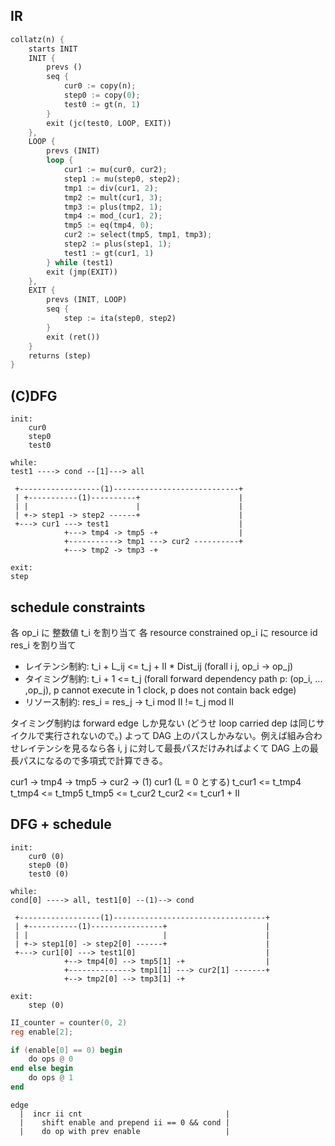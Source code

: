 ## IR

```rust
collatz(n) {
    starts INIT
    INIT {
        prevs ()
        seq {
            cur0 := copy(n);
            step0 := copy(0);
            test0 := gt(n, 1)
        }
        exit (jc(test0, LOOP, EXIT))
    },
    LOOP {
        prevs (INIT)
        loop {
            cur1 := mu(cur0, cur2);
            step1 := mu(step0, step2);
            tmp1 := div(cur1, 2);
            tmp2 := mult(cur1, 3);
            tmp3 := plus(tmp2, 1);
            tmp4 := mod_(cur1, 2);
            tmp5 := eq(tmp4, 0);
            cur2 := select(tmp5, tmp1, tmp3);
            step2 := plus(step1, 1);
            test1 := gt(cur1, 1)
        } while (test1)
        exit (jmp(EXIT))
    },
    EXIT {
        prevs (INIT, LOOP)
        seq {
            step := ita(step0, step2)
        }
        exit (ret())
    }
    returns (step)
}
```

## (C)DFG
```
init:
    cur0
    step0
    test0

while:
test1 ----> cond --[1]---> all

 +------------------(1)----------------------------+
 | +-----------(1)----------+                      |
 | |                        |                      |
 | +-> step1 -> step2 ------+                      |
 +---> cur1 ---> test1                             |
            +---> tmp4 -> tmp5 -+                  |
            +-----------> tmp1 ---> cur2 ----------+
            +---> tmp2 -> tmp3 -+

exit:
step
```

## schedule constraints

各 op_i に 整数値 t_i を割り当て
各 resource constrained op_i に resource id res_i を割り当て

- レイテンシ制約: t_i + L_ij <= t_j + II * Dist_ij  (forall i j, op_i -> op_j)
- タイミング制約: t_i + 1 <= t_j (forall forward dependency path p: (op_i, ... ,op_j), p cannot execute in 1 clock, p does not contain back edge)
- リソース制約: res_i = res_j -> t_i mod II != t_j mod II

 タイミング制約は forward edge しか見ない (どうせ loop carried dep は同じサイクルで実行されないので。) よって DAG 上のパスしかみない。例えば組み合わせレイテンシを見るなら各 i, j に対して最長パスだけみればよくて DAG 上の最長パスになるので多項式で計算できる。

cur1 -> tmp4 -> tmp5 -> cur2 -> (1) cur1
(L = 0 とする)
t_cur1 <= t_tmp4
t_tmp4 <= t_tmp5
t_tmp5 <= t_cur2
t_cur2 <= t_cur1 + II

## DFG + schedule

```
init:
    cur0 (0)
    step0 (0)
    test0 (0)

while:
cond[0] ----> all, test1[0] --(1)--> cond

 +------------------(1)----------------------------------+
 | +-----------(1)----------------+                      |
 | |                              |                      |
 | +-> step1[0] -> step2[0] ------+                      |
 +---> cur1[0] ---> test1[0]                             |
            +--> tmp4[0] --> tmp5[1] -+                  |
            +--------------> tmp1[1] ---> cur2[1] -------+
            +--> tmp2[0] --> tmp3[1] -+

exit:
    step (0)

```

```verilog
II_counter = counter(0, 2)
reg enable[2];

if (enable[0] == 0) begin
    do ops @ 0
end else begin
    do ops @ 1
end
```

```
edge
  |  incr ii cnt                                |
  |    shift enable and prepend ii == 0 && cond |
  |    do op with prev enable                   |
         
```
